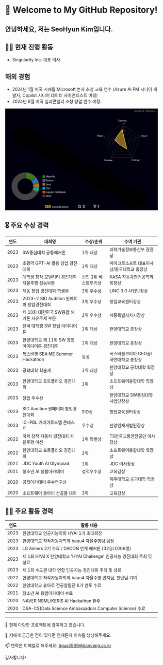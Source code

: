 # 🚀 Welcome to My GitHub Repository!

## 안녕하세요, 저는 SeoHyun Kim입니다. 

## 🏃‍♂️ 현재 진행 활동
- Singularity Inc. 대표 이사

## 해외 경험
- 2024년 1월 미국 시애틀 Microsoft 본사 초청 교육 연수
  (Azure AI PM 시니어 개발자, Copilot 시니어 데이터 사이언티스트 미팅)
- 2024년 8월 미국 실리콘밸리 초청 창업 연수 예정.
  

![](./profile-3d-contrib/profile-night-rainbow.svg)


## 🎖 주요 수상 경력

| 연도 | 대회명 | 수상/순위 | 수여 기관 |
|------|--------|----------|------------|
| 2023 | SW중심대학 공동해커톤 | 1위 대상 | 과학기술정보통신부 장관상 |
| 2023 | 초광역 GPT-AI 활용 창업 경진대회 | 1위 대상 | 마이크로소프트 대표이사상/동국대학교 총장상 |
| 2023 | 대학생 창작 모빌리티 경진대회 자율주행 성능부문 | 신인 1위 베스트루키상 | KASA 자동차안전공학회 회장상 |
| 2023 | 해동 창업 경진대회 학생부 | 2위 우수상 | LINC 3.0 사업단장상 |
| 2023 | 2023-2 SID Audition 원페이퍼 창업경진대회 | 2위 우수상 | 창업교육센터장상 |
| 2023 | 제 10회 대한민국 SW융합 해커톤 자유주제 부문 | 2위 우수상 | 세종특별자치시장상 |
| 2023 | 전국 대학생 SW 창업 아이디어톤 | 1위 대상 | 한양대학교 총장상 |
| 2023 | 한양대학교 제 11회 SW 창업 아이디어톤 경진대회 | 1위 대상 | 한양대학교 총장상 |
| 2023 | 폭스바겐 SEA:ME Summer Hackathon | 동상 | 폭스바겐코리아 CEO상/국민대학교 총장상 |
| 2023 | 공학대학 학술제 | 1위 대상 | 한양대학교 공학대학 학장상 |
| 2023 | 한양대학교 포트폴리오 경진대회 | 1위 | 소프트웨어융합대학 학장상 |
| 2023 | 창업 우수상 | | 한양대학교 SW중심대학사업단장상 |
| 2023 | SID Audition 원페이퍼 창업경진대회 | SID상 | 창업교육센터장상 |
| 2023 | IC-PBL 커리어로드맵 콘테스트 | 우수상 | 한양인재개발원장상 |
| 2022 | 국제 창작 자동차 경진대회 자율주행 미션 | 1위 특별상 | TS한국교통안전공단 이사장상 |
| 2022 | 한양대학교 포트폴리오 경진대회 | 2위 | 소프트웨어융합대학 학장상 |
| 2021 | JDC Youth AI Olympiad | 1위 | JDC 이사장상 |
| 2021 | 청소년 AI 융합아카데미 | 성적우수상 | 교육감상 |
| 2020 | 공학아카데미 우수연구상 | | 제주대학교 공과대학 학장상 |
| 2020 | 소프트웨어 동아리 산출물 대회 | 3위 | 교육감상 |

## 👨‍💻 주요 활동 경력

| 연도 | 활동 내용 |
|------|------------|
| 2023 | 한양대학교 인공지능학회 HYAI 1기 초대회장 |
| 2023 | 한양대학교 자작자동차학회 baqu4 자율주행팀 팀장 |
| 2023 | LG Aimers 2기 수료 / DACON 연계 해커톤 (32등/1006명) |
| 2023 | 제 1회 HYAI X 한양대학교 'HYAI Challenge' 인공지능 경진대회 주최 및 성료 |
| 2023 | 제 1회 수도권 대학 연합 인공지능 경진대회 주최 및 성료 |
| 2022 | 한양대학교 자작자동차학회 baqu4 자율주행 인지팀, 판단팀 기여 |
| 2022 | 한양대학교 휴아로 전공알림단 9기 멘토 수료 |
| 2021 | 청소년 AI 융합아카데미 수료 |
| 2020 | NAVER NSML/KERIS AI Hackathon 완주 |
| 2020 | DSA-CS(Data Science Ambassadors Computer Science) 수료 |


---

🔭 현재 다양한 프로젝트에 참여하고 있습니다.

💬 저에게 궁금한 점이 있다면 언제든지 이슈를 생성해주세요.

📫 연락은 이메일로 해주세요: [tjgus5569@hanyang.ac.kr](mailto:tjgus5569@hanyang.ac.kr)

감사합니다!
